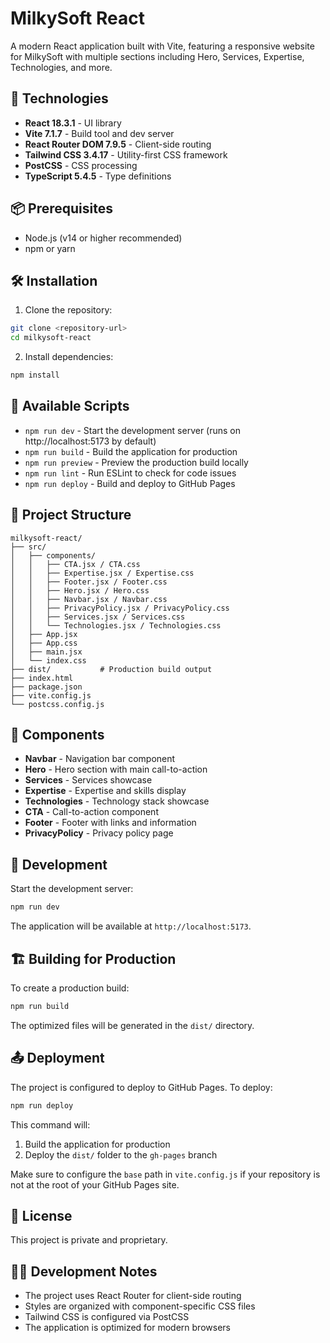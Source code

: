 # MilkySoft React

A modern React application built with Vite, featuring a responsive website for MilkySoft with multiple sections including Hero, Services, Expertise, Technologies, and more.

## 🚀 Technologies

- **React 18.3.1** - UI library
- **Vite 7.1.7** - Build tool and dev server
- **React Router DOM 7.9.5** - Client-side routing
- **Tailwind CSS 3.4.17** - Utility-first CSS framework
- **PostCSS** - CSS processing
- **TypeScript 5.4.5** - Type definitions

## 📦 Prerequisites

- Node.js (v14 or higher recommended)
- npm or yarn

## 🛠️ Installation

1. Clone the repository:
```bash
git clone <repository-url>
cd milkysoft-react
```

2. Install dependencies:
```bash
npm install
```

## 🎯 Available Scripts

- `npm run dev` - Start the development server (runs on http://localhost:5173 by default)
- `npm run build` - Build the application for production
- `npm run preview` - Preview the production build locally
- `npm run lint` - Run ESLint to check for code issues
- `npm run deploy` - Build and deploy to GitHub Pages

## 📁 Project Structure

```
milkysoft-react/
├── src/
│   ├── components/
│   │   ├── CTA.jsx / CTA.css
│   │   ├── Expertise.jsx / Expertise.css
│   │   ├── Footer.jsx / Footer.css
│   │   ├── Hero.jsx / Hero.css
│   │   ├── Navbar.jsx / Navbar.css
│   │   ├── PrivacyPolicy.jsx / PrivacyPolicy.css
│   │   ├── Services.jsx / Services.css
│   │   └── Technologies.jsx / Technologies.css
│   ├── App.jsx
│   ├── App.css
│   ├── main.jsx
│   └── index.css
├── dist/           # Production build output
├── index.html
├── package.json
├── vite.config.js
└── postcss.config.js
```

## 🎨 Components

- **Navbar** - Navigation bar component
- **Hero** - Hero section with main call-to-action
- **Services** - Services showcase
- **Expertise** - Expertise and skills display
- **Technologies** - Technology stack showcase
- **CTA** - Call-to-action component
- **Footer** - Footer with links and information
- **PrivacyPolicy** - Privacy policy page

## 🚀 Development

Start the development server:

```bash
npm run dev
```

The application will be available at `http://localhost:5173`.

## 🏗️ Building for Production

To create a production build:

```bash
npm run build
```

The optimized files will be generated in the `dist/` directory.

## 📤 Deployment

The project is configured to deploy to GitHub Pages. To deploy:

```bash
npm run deploy
```

This command will:
1. Build the application for production
2. Deploy the `dist/` folder to the `gh-pages` branch

Make sure to configure the `base` path in `vite.config.js` if your repository is not at the root of your GitHub Pages site.

## 📝 License

This project is private and proprietary.

## 👨‍💻 Development Notes

- The project uses React Router for client-side routing
- Styles are organized with component-specific CSS files
- Tailwind CSS is configured via PostCSS
- The application is optimized for modern browsers

